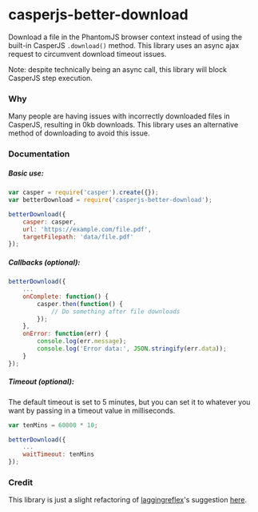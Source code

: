 # casperjs-better-download

Download a file in the PhantomJS browser context instead of using the built-in CasperJS `.download()` method. This library uses an async ajax request to circumvent download timeout issues.

Note: despite technically being an async call, this library will block CasperJS step execution.


### Why

Many people are having issues with incorrectly downloaded files in CasperJS, resulting in 0kb downloads. This library uses an alternative method of downloading to avoid this issue.

### Documentation

##### Basic use:

```javascript
var casper = require('casper').create({});
var betterDownload = require('casperjs-better-download');

betterDownload({
	casper: casper,
	url: 'https://example.com/file.pdf',
	targetFilepath: 'data/file.pdf'
});
```

##### Callbacks (optional):

```javascript
betterDownload({
	...
	onComplete: function() {
		casper.then(function() {
			// Do something after file downloads
		});
	},
	onError: function(err) {
	    console.log(err.message);
	    console.log('Error data:', JSON.stringify(err.data));
	}
});
```

##### Timeout (optional):

The default timeout is set to 5 minutes, but you can set it to whatever you want by passing in a timeout value in milliseconds.

```javascript
var tenMins = 60000 * 10;

betterDownload({
	...
	waitTimeout: tenMins
});
```

### Credit

This library is just a slight refactoring of [laggingreflex](https://github.com/laggingreflex)'s suggestion [here](https://github.com/casperjs/casperjs/issues/1342#issue-116656821).
